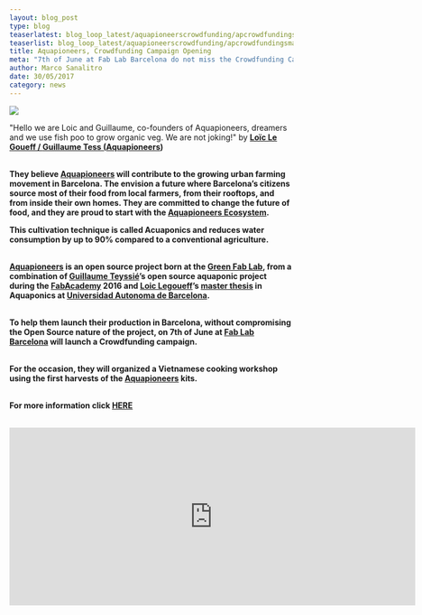 ```yaml
---
layout: blog_post
type: blog
teaserlatest: blog_loop_latest/aquapioneerscrowdfunding/apcrowdfundingsmall.jpg
teaserlist: blog_loop_latest/aquapioneerscrowdfunding/apcrowdfundingsmall.jpg
title: Aquapioneers, Crowdfunding Campaign Opening
meta: "7th of June at Fab Lab Barcelona do not miss the Crowdfunding Campaign Opening of Aquapioneers. Help them to change the future of food in Barcelona with the launch of the open source Aquaponics Kit: the Aquapioneers Ecosystem."
author: Marco Sanalitro
date: 30/05/2017 
category: news
---
```

<img src= "http://www.fablabbcn.org/img/blog/blog_loop_latest/aquapioneerscrowdfunding/apcrowdfunding1.jpg" align="middle"> 
<br>

"Hello we are Loic and Guillaume, co-founders of Aquapioneers, dreamers and we use fish poo to grow organic veg. We are not joking!" by  <strong><a href="https://www.facebook.com/loic.legoueff">Loïc Le Goueff / <strong><a href="https://www.facebook.com/guillaume.tess">Guillaume Tess (<strong><a href="http://aquapioneers.io/">Aquapioneers</a></strong>)<br><br> 

They believe <strong><a href="http://aquapioneers.io/">Aquapioneers</a></strong> will contribute to the growing urban farming movement in Barcelona. The envision a future where Barcelona’s citizens source most of their food from local farmers, from their rooftops, and from inside their own homes. They are committed to change the future of food, and they are proud to start with the <strong><a href="http://aquapioneers.io/">Aquapioneers Ecosystem</a></strong>.

This cultivation technique is called Acuaponics and reduces water consumption by up to 90% compared to a conventional agriculture.<br><br> 

<strong><a href="http://aquapioneers.io/">Aquapioneers</a></strong> is an open source project born at the <strong><a href="http://greenfablab.org/">Green Fab Lab</a></strong>, from a combination of <strong><a href="https://www.facebook.com/guillaume.tess">Guillaume Teyssié</a></strong>’s open source aquaponic project during the <strong><a href="http://fabacademy.org/">FabAcademy</a></strong> 2016 and <strong><a href="https://www.facebook.com/loic.legoueff">Loic Legoueff</a></strong>’s <strong><a href="http://www.fertilecity.com/">master thesis</a></strong> in Aquaponics at <strong><a href="http://www.uab.cat/web/universitat-autonoma-de-barcelona-1345467954774.html">Universidad Autonoma de Barcelona</a></strong>.<br><br> 


To help them launch their production in Barcelona, without compromising the Open Source nature of the project, on 7th of June  at <strong><a href="https://fablabbcn.org/index.html">Fab Lab Barcelona</a></strong> will launch a Crowdfunding campaign.<br><br> 

For the occasion, they will organized a Vietnamese cooking workshop using the first harvests of the <strong><a href="http://aquapioneers.io/">Aquapioneers</a></strong> kits.<br><br> 

For more information click <strong><a href="https://www.facebook.com/events/221763368326171/?acontext=%7B%22action_history%22%3A%22[%7B%5C%22surface%5C%22%3A%5C%22page%5C%22%2C%5C%22mechanism%5C%22%3A%5C%22page_upcoming_events_card%5C%22%2C%5C%22extra_data%5C%22%3A[]%7D]%22%2C%22has_source%22%3Atrue%7D">HERE</a></strong><br><br> 

<iframe width="720" height="315" src="https://www.youtube.com/embed/NIotF-8vEBo" frameborder="0" allowfullscreen></iframe>





